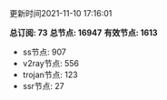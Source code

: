更新时间2021-11-10 17:16:01

**总订阅: 73**
**总节点: 16947**
**有效节点: 1613**
- ss节点: 907
- v2ray节点: 556
- trojan节点: 123
- ssr节点: 27

